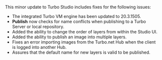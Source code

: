 This minor update to Turbo Studio includes fixes for the following issues:

- The integrated Turbo VM engine has been updated to 20.3.1505.
- **Publish** now checks for name conflicts when publishing to a Turbo Server or local repository.
- Added the ability to change the order of layers from within the Studio UI.
- Added the ability to publish an image into multiple layers.
- Fixes an error importing images from the Turbo.net Hub when the client is logged into another Hub.
- Assures that the default name for new layers is valid to be published.





